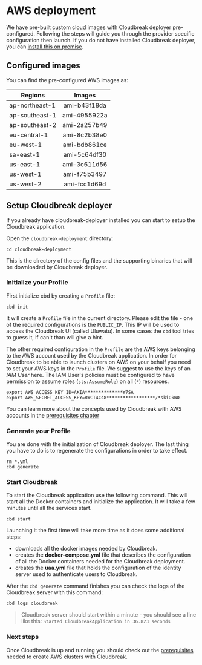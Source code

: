 # AWS deployment

We have pre-built custom cloud images with Cloudbreak deployer pre-configured. Following the steps will guide you through the provider specific configuration then launch. If you do not have installed Cloudbreak deployer, you can [install this on premise](onprem.md).

## Configured images

You can find the pre-configured AWS images as:

|   Regions |   Images  |
| ------------- |:-------------:|
| ap-northeast-1 |	ami-b43f18da |
| ap-southeast-1 |	ami-4955922a |
| ap-southeast-2 |	ami-2a257b49 |
| eu-central-1 |	ami-8c2b38e0 |
| eu-west-1 |	ami-bdb861ce |
| sa-east-1 |	ami-5c64df30 |
| us-east-1 |	ami-3c611d56 |
| us-west-1 |	ami-f75b3497 |
| us-west-2 |	ami-fcc1d69d |

## Setup Cloudbreak deployer

If you already have cloudbreak-deployer installed you can start to setup the Cloudbreak application.

Open the `cloudbreak-deployment` directory:

```
cd cloudbreak-deployment
```

This is the directory of the config files and the supporting binaries that will be downloaded by Cloudbreak deployer.

### Initialize your Profile

First initialize cbd by creating a `Profile` file:

```
cbd init
```

It will create a `Profile` file in the current directory. Please edit the file - one of the required configurations is the `PUBLIC_IP`.
This IP will be used to access the Cloudbreak UI (called Uluwatu). In some cases the `cbd` tool tries to guess it, if can't than will give a hint.

The other required configuration in the `Profile` are the AWS keys belonging to the AWS account used by the Cloudbreak application.
In order for Cloudbreak to be able to launch clusters on AWS on your behalf you need to set your AWS keys in the `Profile` file.
We suggest to use the keys of an *IAM User* here. The IAM User's policies must be configured to have permission to assume roles (`sts:AssumeRole`) on all (`*`) resources.

```
export AWS_ACCESS_KEY_ID=AKIA**************W7SA
export AWS_SECRET_ACCESS_KEY=RWCT4Cs8******************/*skiOkWD
```

You can learn more about the concepts used by Cloudbreak with AWS accounts in the [prerequisites chapter](aws_pre_prov.md) 

### Generate your Profile

You are done with the initialization of Cloudbreak deployer. The last thing you have to do is to regenerate the configurations in order to take effect.

```
rm *.yml
cbd generate
```

### Start Cloudbreak

To start the Cloudbreak application use the following command.
This will start all the Docker containers and initialize the application. It will take a few minutes until all the services start.

```
cbd start
```

Launching it the first time will take more time as it does some additional steps:

- downloads all the docker images needed by Cloudbreak.
- creates the **docker-compose.yml** file that describes the configuration of all the Docker containers needed for the Cloudbreak deployment.
- creates the **uaa.yml** file that holds the configuration of the identity server used to authenticate users to Cloudbreak.

After the `cbd generate` command finishes you can check the logs of the Cloudbreak server with this command:

```
cbd logs cloudbreak
```
>Cloudbreak server should start within a minute - you should see a line like this: `Started CloudbreakApplication in 36.823 seconds`

### Next steps

Once Cloudbreak is up and running you should check out the [prerequisites](aws_pre_prov.md) needed to create AWS clusters with Cloudbreak.

